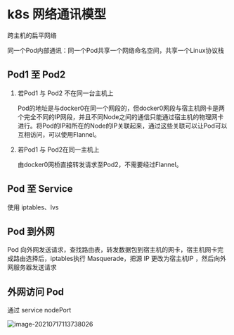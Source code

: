 # k8s 网络通讯模型

跨主机的扁平网络

同一个Pod内部通讯：同一个Pod共享一个网络命名空间，共享一个Linux协议栈

## Pod1 至 Pod2

1. 若Pod1 与 Pod2 不在同一台主机上

   Pod的地址是与docker0在同一个网段的，但docker0网段与宿主机网卡是两个完全不同的IP网段，并且不同Node之间的通信只能通过宿主机的物理网卡进行。将Pod的IP和所在的Node的IP关联起来，通过这些关联可以让Pod可以互相访问，可以使用Flannel。

2. 若Pod1 与 Pod2在同一主机上

   由docker0网桥直接转发请求至Pod2，不需要经过Flannel。

## Pod 至 Service

使用 iptables、lvs

## Pod 到外网

Pod 向外网发送请求，查找路由表，转发数据包到宿主机的网卡，宿主机网卡完成路由选择后，iptables执行 Masquerade，把源 IP 更改为宿主机IP ，然后向外网服务器发送请求

## 外网访问 Pod

通过 service nodePort

![image-20210717113738026](http://picture.nj-jay.com/image-20210717113738026.png)

